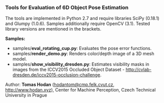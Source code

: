 ### Tools for Evaluation of 6D Object Pose Estimation

The tools are implemented in Python 2.7 and require libraries SciPy (0.18.1) and Glumpy (1.0.6). Samples additionally require OpenCV (3.1). Tested library versions are mentioned in the brackets.

**Samples:**

- samples/**eval_rotating_cup.py**: Evaluates the pose error functions.
- samples/**render_demo.py**: Renders color/depth image of a 3D mesh model.
- samples/**show_visibility_dresden.py**: Estimates visibility masks in images from the ICCV2015 Occluded Object Dataset - http://cvlab-dresden.de/iccv2015-occlusion-challenge.

Author: **Tomas Hodan** (hodantom@cmp.felk.cvut.cz, http://www.hodan.xyz), Center for Machine Perception, Czech Technical University in Prague
